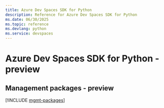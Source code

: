 ```yaml
---
title: Azure Dev Spaces SDK for Python
description: Reference for Azure Dev Spaces SDK for Python
ms.date: 06/30/2025
ms.topic: reference
ms.devlang: python
ms.service: devspaces
---
```

# Azure Dev Spaces SDK for Python - preview

## Management packages - preview
[!INCLUDE [mgmt-packages](dev-spaces-mgmt-index.md)]